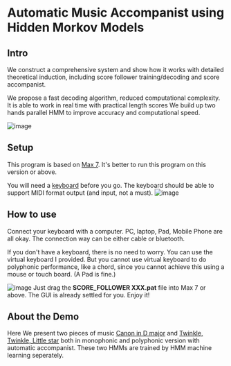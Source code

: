 # Automatic Music Accompanist using Hidden Morkov Models
## Intro
We construct a comprehensive system and show how
it works with detailed theoretical induction, including
score follower training/decoding and score accompanist.

We propose a fast decoding algorithm, reduced computational
complexity.
It is able to work in real time with practical length
scores
We build up two hands parallel HMM to improve
accuracy and computational speed.

![image](https://anyirao.github.io/img/AMA2.png)
## Setup
This program is based on [Max 7](https://cycling74.com/products/max-features). It's better to run this program on this version or above.

You will need a [keyboard](http://www.korg.com/hken/products/synthesizers/) before you go. The keyboard should be able to support MIDI format output (and input, not a must).
![image](https://anyirao.github.io/img/AMA1.png)
## How to use
Connect your keyboard with a computer. PC, laptop, Pad, Mobile Phone are all okay. The connection way can be either cable or bluetooth.

If you don't have a keyboard, there is no need to worry. You can use the virtual keyboard I provided. But you cannot use virtual keyboard to do polyphonic performance, like a chord, since you cannot achieve this using a mouse or touch board. (A Pad is fine.)

![image](https://anyirao.github.io/img/AMA3.png)
Just drag the **SCORE_FOLLOWER XXX.pat** file into Max 7 or above. The GUI is already settled for you. Enjoy it!
## About the Demo
Here We present two pieces of music [Canon in D major](https://en.wikipedia.org/wiki/Pachelbel%27s_Canon) and [Twinkle, Twinkle, Little star](https://en.wikipedia.org/wiki/Twinkle,_Twinkle,_Little_Star) both in monophonic and polyphonic version with automatic accompanist. These two HMMs are trained by HMM machine learning seperately.

